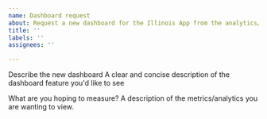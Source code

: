 ```yaml
---
name: Dashboard request
about: Request a new dashboard for the Illinois App from the analytics/metrics team.
title: ''
labels: ''
assignees: ''

---
```


Describe the new dashboard
A clear and concise description of the dashboard feature you'd like to see

What are you hoping to measure?
A description of the metrics/analytics you are wanting to view.
